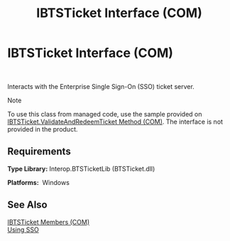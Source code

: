 ﻿---
title: IBTSTicket Interface (COM)
TOCTitle: IBTSTicket Interface (COM)
ms:assetid: 6117f93d-d596-40e2-9880-7cfd74b00ec8
ms:mtpsurl: https://msdn.microsoft.com/en-us/library/Aa560452(v=BTS.80)
ms:contentKeyID: 51528442
ms.date: 08/30/2017
mtps_version: v=BTS.80
---

# IBTSTicket Interface (COM)

 

Interacts with the Enterprise Single Sign-On (SSO) ticket server.


> [!NOTE]
> <P>To use this class from managed code, use the sample provided on <A href="ibtsticket-validateandredeemticket-method-com.md">IBTSTicket.ValidateAndRedeemTicket Method (COM)</A>. The interface is not provided in the product.</P>



## Requirements

**Type Library:** Interop.BTSTicketLib (BTSTicket.dll)

**Platforms:**  Windows

## See Also

[IBTSTicket Members (COM)](ibtsticket-members-com.md)  
[Using SSO](https://msdn.microsoft.com/library/aa561654\(v=bts.80\))

